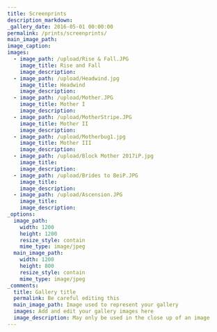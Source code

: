 ```yaml
---
title: Screenprints
description_markdown:
_gallery_date: 2016-05-01 00:00:00
permalink: /prints/screenprints/
main_image_path:
image_caption:
images:
  - image_path: /upload/Rise & Fall.JPG
    image_title: Rise and Fall
    image_description:
  - image_path: /upload/Headwind.jpg
    image_title: Headwind
    image_description:
  - image_path: /upload/Mother.JPG
    image_title: Mother I
    image_description:
  - image_path: /upload/MotherStripe.JPG
    image_title: Mother II
    image_description:
  - image_path: /upload/Motherbug1.jpg
    image_title: Mother III
    image_description:
  - image_path: /upload/Block Mother 2017iP.jpg
    image_title:
    image_description:
  - image_path: /upload/Brides to BeiP.JPG
    image_title:
    image_description:
  - image_path: /upload/Ascension.JPG
    image_title:
    image_description:
_options:
  image_path:
    width: 1200
    height: 1200
    resize_style: contain
    mime_type: image/jpeg
  main_image_path:
    width: 1200
    height: 800
    resize_style: contain
    mime_type: image/jpeg
_comments:
  title: Gallery title
  permalink: Be careful editing this
  main_image_path: Image used to represent your gallery
  images: Add and edit your gallery images here
  image_description: May only be used in the close up of an image
---
```

